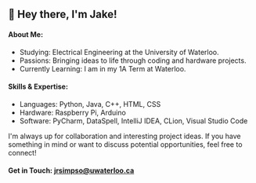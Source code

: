 ## 👋 Hey there, I'm Jake!

#### About Me:
* Studying: Electrical Engineering at the University of Waterloo.
* Passions: Bringing ideas to life through coding and hardware projects.
* Currently Learning: I am in my 1A Term at Waterloo.

#### Skills & Expertise:
* Languages: Python, Java, C++, HTML, CSS
* Hardware: Raspberry Pi, Arduino
* Software: PyCharm, DataSpell, IntelliJ IDEA, CLion, Visual Studio Code


I'm always up for collaboration and interesting project ideas. If you have something in mind or want to discuss potential opportunities, feel free to connect!

#### Get in Touch: jrsimpso@uwaterloo.ca
